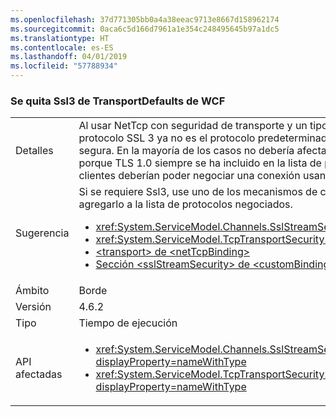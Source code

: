 ```yaml
---
ms.openlocfilehash: 37d771305bb0a4a38eeac9713e8667d158962174
ms.sourcegitcommit: 0aca6c5d166d7961a1e354c248495645b97a1dc5
ms.translationtype: HT
ms.contentlocale: es-ES
ms.lasthandoff: 04/01/2019
ms.locfileid: "57788934"
---
```

### <a name="remove-ssl3-from-the-wcf-transportdefaults"></a>Se quita Ssl3 de TransportDefaults de WCF

|   |   |
|---|---|
|Detalles|Al usar NetTcp con seguridad de transporte y un tipo de credencial de certificado, el protocolo SSL 3 ya no es el protocolo predeterminado para negociar una conexión segura. En la mayoría de los casos no debería afectar a las aplicaciones existentes, porque TLS 1.0 siempre se ha incluido en la lista de protocolos para NetTcp. Todos los clientes deberían poder negociar una conexión usando como mínimo TLS1.0.|
|Sugerencia|Si se requiere Ssl3, use uno de los mecanismos de configuración siguientes para agregarlo a la lista de protocolos negociados.<ul><li><xref:System.ServiceModel.Channels.SslStreamSecurityBindingElement.SslProtocols></li><li><xref:System.ServiceModel.TcpTransportSecurity.SslProtocols></li><li>[\<transport> de \<netTcpBinding>](~/docs/framework/configure-apps/file-schema/wcf/transport-of-nettcpbinding.md)</li><li>[Sección &lt;sslStreamSecurity&gt; de &lt;customBinding&gt;](~/docs/framework/configure-apps/file-schema/wcf/sslstreamsecurity.md)</li></ul>|
|Ámbito|Borde|
|Versión|4.6.2|
|Tipo|Tiempo de ejecución|
|API afectadas|<ul><li><xref:System.ServiceModel.Channels.SslStreamSecurityBindingElement.SslProtocols?displayProperty=nameWithType></li><li><xref:System.ServiceModel.TcpTransportSecurity.SslProtocols?displayProperty=nameWithType></li></ul>|

